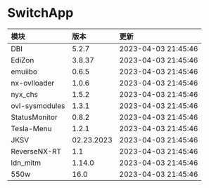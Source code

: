 # SwitchApp

|模块|版本|更新|
|:-|:-|:-|
|DBI|5.2.7|2023-04-03 21:45:46|
|EdiZon|3.8.37|2023-04-03 21:45:46|
|emuiibo|0.6.5|2023-04-03 21:45:46|
|nx-ovlloader|1.0.6|2023-04-03 21:45:46|
|nyx_chs|1.5.2|2023-04-03 21:45:46|
|ovl-sysmodules|1.3.1|2023-04-03 21:45:46|
|StatusMonitor|0.8.2|2023-04-03 21:45:46|
|Tesla-Menu|1.2.1|2023-04-03 21:45:46|
|JKSV|02.23.2023|2023-04-03 21:45:46|
|ReverseNX-RT|1.1|2023-04-03 21:45:46|
|ldn_mitm|1.14.0|2023-04-03 21:45:46|
|550w|16.0|2023-04-03 21:45:46|
